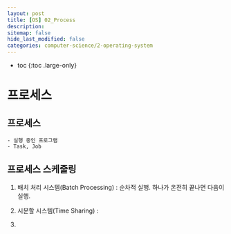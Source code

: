 ```yaml
---
layout: post
title: [OS] 02_Process
description: 
sitemap: false
hide_last_modified: false
categories: computer-science/2-operating-system
---
```


* toc
{:toc .large-only}

# 프로세스 

## 프로세스 
    - 실행 중인 프로그램 
    - Task, Job


## 프로세스 스케줄링 

1. 배치 처리 시스템(Batch Processing) 
    : 순차적 실행. 하나가 온전히 끝나면 다음이 실행. 

2. 시분할 시스템(Time Sharing) 
    : 

3. 
